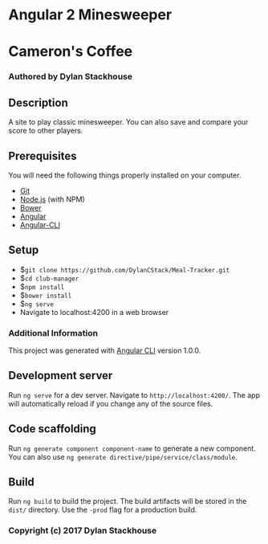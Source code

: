 # Angular 2 Minesweeper

# Cameron's Coffee
### Authored by Dylan Stackhouse
## Description
A site to play classic minesweeper. You can also save and compare your score to other players.

## Prerequisites

You will need the following things properly installed on your computer.

* [Git](https://git-scm.com/)
* [Node.js](https://nodejs.org/) (with NPM)
* [Bower](https://bower.io/)
* [Angular](https://angular.io/)
* [Angular-CLI](https://cli.angular.io/)

## Setup

* $`git clone https://github.com/DylanCStack/Meal-Tracker.git`
* $`cd club-manager`
* $`npm install`
* $`bower install`
* $`ng serve`
* Navigate to localhost:4200 in a web browser



### Additional Information

This project was generated with [Angular CLI](https://github.com/angular/angular-cli) version 1.0.0.

## Development server

Run `ng serve` for a dev server. Navigate to `http://localhost:4200/`. The app will automatically reload if you change any of the source files.

## Code scaffolding

Run `ng generate component component-name` to generate a new component. You can also use `ng generate directive/pipe/service/class/module`.

## Build

Run `ng build` to build the project. The build artifacts will be stored in the `dist/` directory. Use the `-prod` flag for a production build.


### Copyright (c) 2017 Dylan Stackhouse
